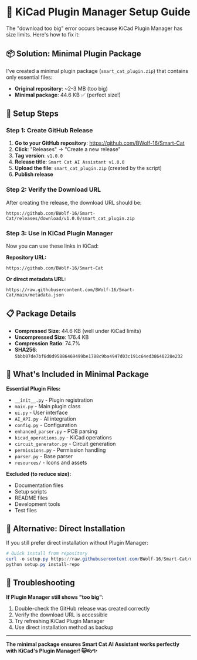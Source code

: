 # 🚀 KiCad Plugin Manager Setup Guide

The "download too big" error occurs because KiCad Plugin Manager has size limits. Here's how to fix it:

## 📦 Solution: Minimal Plugin Package

I've created a minimal plugin package (`smart_cat_plugin.zip`) that contains only essential files:

- **Original repository**: ~2-3 MB (too big)
- **Minimal package**: 44.6 KB ✅ (perfect size!)

## 🔧 Setup Steps

### Step 1: Create GitHub Release

1. **Go to your GitHub repository**: https://github.com/BWolf-16/Smart-Cat
2. **Click**: "Releases" → "Create a new release"
3. **Tag version**: `v1.0.0`
4. **Release title**: `Smart Cat AI Assistant v1.0.0`
5. **Upload the file**: `smart_cat_plugin.zip` (created by the script)
6. **Publish release**

### Step 2: Verify the Download URL

After creating the release, the download URL should be:
```
https://github.com/BWolf-16/Smart-Cat/releases/download/v1.0.0/smart_cat_plugin.zip
```

### Step 3: Use in KiCad Plugin Manager

Now you can use these links in KiCad:

**Repository URL:**
```
https://github.com/BWolf-16/Smart-Cat
```

**Or direct metadata URL:**
```
https://raw.githubusercontent.com/BWolf-16/Smart-Cat/main/metadata.json
```

## 📋 Package Details

- **Compressed Size**: 44.6 KB (well under KiCad limits)
- **Uncompressed Size**: 176.4 KB
- **Compression Ratio**: 74.7%
- **SHA256**: `5bbb07de7bf6d0d95886469499be1788c9ba4947d03c191c64ed38640228e232`

## 🎯 What's Included in Minimal Package

**Essential Plugin Files:**
- `__init__.py` - Plugin registration
- `main.py` - Main plugin class
- `ui.py` - User interface
- `AI_API.py` - AI integration
- `config.py` - Configuration
- `enhanced_parser.py` - PCB parsing
- `kicad_operations.py` - KiCad operations
- `circuit_generator.py` - Circuit generation
- `permissions.py` - Permission handling
- `parser.py` - Base parser
- `resources/` - Icons and assets

**Excluded (to reduce size):**
- Documentation files
- Setup scripts
- README files
- Development tools
- Test files

## 🔄 Alternative: Direct Installation

If you still prefer direct installation without Plugin Manager:

```powershell
# Quick install from repository
curl -o setup.py https://raw.githubusercontent.com/BWolf-16/Smart-Cat/main/setup.py
python setup.py install-repo
```

## 🐛 Troubleshooting

**If Plugin Manager still shows "too big":**
1. Double-check the GitHub release was created correctly
2. Verify the download URL is accessible
3. Try refreshing KiCad Plugin Manager
4. Use direct installation method as backup

---

**The minimal package ensures Smart Cat AI Assistant works perfectly with KiCad's Plugin Manager! 🐱👓✨**
